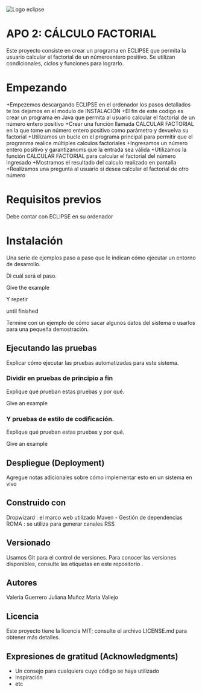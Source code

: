  ![Logo eclipse](https://upload.wikimedia.org/wikipedia/commons/thumb/d/d0/Eclipse-Luna-Logo.svg/2560px-Eclipse-Luna-Logo.svg.png)

# APO 2: CÁLCULO FACTORIAL
Este proyecto consiste en crear un programa en ECLIPSE que permita la usuario calcular el factorial de un númeroentero positivo.
Se utilizan condicionales, ciclos y funciones para lograrlo.

# Empezando
+Empezemos descargando ECLIPSE en el ordenador los pasos detallados te los dejamos en el modulo de INSTALACIÓN 
+El fin de este codigo es crear un programa en Java que permita al usuario calcular el factorial de un número entero positivo 
+Crear una función llamada CALCULAR FACTORIAL en la que tome un número entero positivo como parámetro y devuelva su factorial
+Utilizamos un bucle en el programa principal para permitir que el progranma realice múltiples calculos factoriales
+Ingresamos un número entero positivo y garantizanoms que la entrada sea válida 
+Utilizamos la función CALCULAR FACTORIAL para calcular el factorial del número ingresado
+Mostramos el resultado del calculo realizado en pantalla  
+Realizamos una pregunta al usuario si desea calcular el factorial de otro número 

# Requisitos previos
Debe contar con ECLIPSE en su ordenador 


# Instalación

Una serie de ejemplos paso a paso que le indican cómo ejecutar un entorno de desarrollo.

Di cuál será el paso.


Give the example


Y repetir


until finished


Termine con un ejemplo de cómo sacar algunos datos del sistema o usarlos para una pequeña demostración.

## Ejecutando las pruebas

Explicar cómo ejecutar las pruebas automatizadas para este sistema.

### Dividir en pruebas de principio a fin

Explique qué prueban estas pruebas y por qué.


Give an example


### Y pruebas de estilo de codificación.

Explique qué prueban estas pruebas y por qué.


Give an example


## Despliegue (Deployment)

Agregue notas adicionales sobre cómo implementar esto en un sistema en vivo


## Construido con

Dropwizard : el marco web utilizado
Maven - Gestión de dependencias
ROMA : se utiliza para generar canales RSS

## Versionado

Usamos Git para el control de versiones. Para conocer las versiones disponibles, consulte las etiquetas en este repositorio .

## Autores

Valeria Guerrero 
Juliana Muñoz 
Maria Vallejo


## Licencia

Este proyecto tiene la licencia MIT; consulte el archivo LICENSE.md para obtener más detalles.

## Expresiones de gratitud (Acknowledgments)

* Un consejo para cualquiera cuyo código se haya utilizado
* Inspiración
* etc

 
